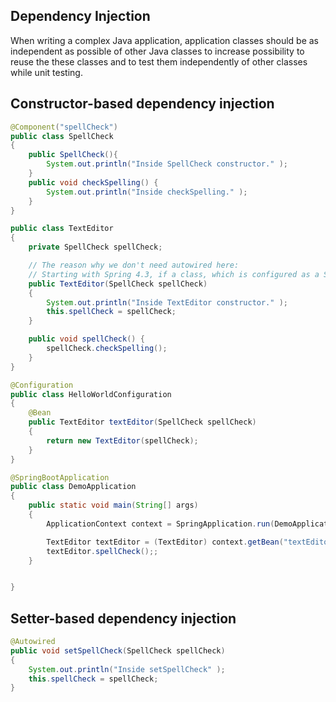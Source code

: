 ## Dependency Injection

When writing a complex Java application, application classes should be as independent as possible of other Java classes to increase possibility to reuse the these classes and to test them independently of other classes while unit testing. 

## Constructor-based dependency injection
```java
@Component("spellCheck")
public class SpellCheck
{
    public SpellCheck(){
        System.out.println("Inside SpellCheck constructor." );
    }
    public void checkSpelling() {
        System.out.println("Inside checkSpelling." );
    }
}

public class TextEditor
{
    private SpellCheck spellCheck;

    // The reason why we don't need autowired here:
    // Starting with Spring 4.3, if a class, which is configured as a Spring bean, has only one constructor, the @Autowired         annotation can be omitted and Spring will use that constructor and inject all necessary dependencies.
    public TextEditor(SpellCheck spellCheck)
    {
        System.out.println("Inside TextEditor constructor." );
        this.spellCheck = spellCheck;
    }

    public void spellCheck() {
        spellCheck.checkSpelling();
    }
}

@Configuration
public class HelloWorldConfiguration
{
    @Bean
    public TextEditor textEditor(SpellCheck spellCheck)
    {
        return new TextEditor(spellCheck);
    }
}

@SpringBootApplication
public class DemoApplication
{
	public static void main(String[] args)
	{
		ApplicationContext context = SpringApplication.run(DemoApplication.class, args);

		TextEditor textEditor = (TextEditor) context.getBean("textEditor");
		textEditor.spellCheck();;
	}


}
```

## Setter-based dependency injection

```java
@Autowired
public void setSpellCheck(SpellCheck spellCheck)
{
    System.out.println("Inside setSpellCheck" );
    this.spellCheck = spellCheck;
}
```